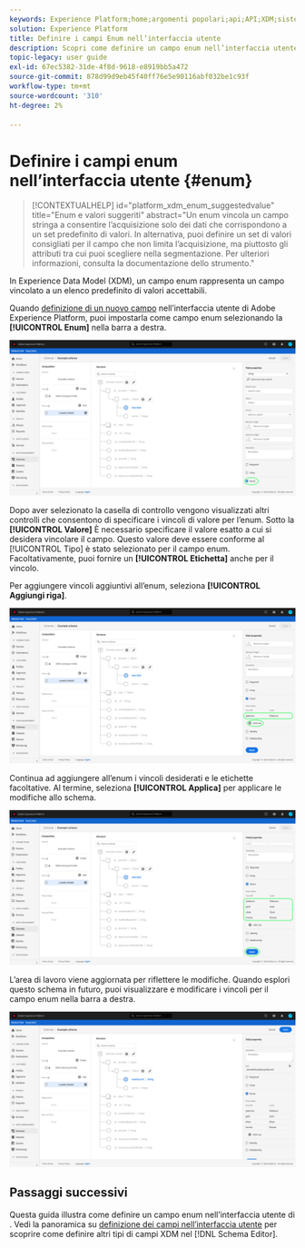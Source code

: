 ```yaml
---
keywords: Experience Platform;home;argomenti popolari;api;API;XDM;sistema XDM;modello dati esperienza;modello dati;ui;workspace;enum;campo;
solution: Experience Platform
title: Definire i campi Enum nell’interfaccia utente
description: Scopri come definire un campo enum nell’interfaccia utente di Experience Platform.
topic-legacy: user guide
exl-id: 67ec5382-31de-4f8d-9618-e8919bb5a472
source-git-commit: 878d99d9eb45f40ff76e5e90116abf032be1c93f
workflow-type: tm+mt
source-wordcount: '310'
ht-degree: 2%

---
```


# Definire i campi enum nell’interfaccia utente {#enum}

>[!CONTEXTUALHELP]
>id="platform_xdm_enum_suggestedvalue"
>title="Enum e valori suggeriti"
>abstract="Un enum vincola un campo stringa a consentire l’acquisizione solo dei dati che corrispondono a un set predefinito di valori. In alternativa, puoi definire un set di valori consigliati per il campo che non limita l’acquisizione, ma piuttosto gli attributi tra cui puoi scegliere nella segmentazione. Per ulteriori informazioni, consulta la documentazione dello strumento."

In Experience Data Model (XDM), un campo enum rappresenta un campo vincolato a un elenco predefinito di valori accettabili.

Quando [definizione di un nuovo campo](./overview.md#define) nell’interfaccia utente di Adobe Experience Platform, puoi impostarla come campo enum selezionando la **[!UICONTROL Enum]** nella barra a destra.

![](../../images/ui/fields/special/enum.png)

Dopo aver selezionato la casella di controllo vengono visualizzati altri controlli che consentono di specificare i vincoli di valore per l’enum. Sotto la **[!UICONTROL Valore]** È necessario specificare il valore esatto a cui si desidera vincolare il campo. Questo valore deve essere conforme al [!UICONTROL Tipo] è stato selezionato per il campo enum. Facoltativamente, puoi fornire un **[!UICONTROL Etichetta]** anche per il vincolo.

Per aggiungere vincoli aggiuntivi all’enum, seleziona **[!UICONTROL Aggiungi riga]**.

![](../../images/ui/fields/special/enum-add-row.png)

Continua ad aggiungere all’enum i vincoli desiderati e le etichette facoltative. Al termine, seleziona **[!UICONTROL Applica]** per applicare le modifiche allo schema.

![](../../images/ui/fields/special/enum-configured.png)

L’area di lavoro viene aggiornata per riflettere le modifiche. Quando esplori questo schema in futuro, puoi visualizzare e modificare i vincoli per il campo enum nella barra a destra.

![](../../images/ui/fields/special/enum-applied.png)

## Passaggi successivi

Questa guida illustra come definire un campo enum nell’interfaccia utente di . Vedi la panoramica su [definizione dei campi nell’interfaccia utente](./overview.md#special) per scoprire come definire altri tipi di campi XDM nel [!DNL Schema Editor].
